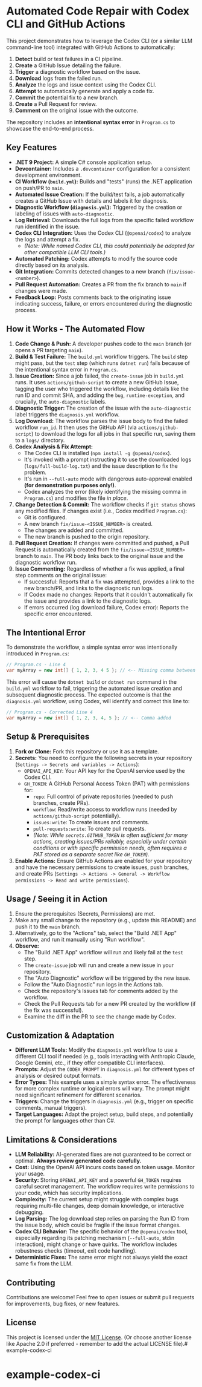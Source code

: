 
# Automated Code Repair with Codex CLI and GitHub Actions


This project demonstrates how to leverage the Codex CLI (or a similar LLM command-line tool) integrated with GitHub Actions to automatically:

1.  **Detect** build or test failures in a CI pipeline.
2.  **Create** a GitHub Issue detailing the failure.
3.  **Trigger** a diagnostic workflow based on the issue.
4.  **Download** logs from the failed run.
5.  **Analyze** the logs and issue context using the Codex CLI.
6.  **Attempt** to automatically generate and apply a code fix.
7.  **Commit** the potential fix to a new branch.
8.  **Create** a Pull Request for review.
9.  **Comment** on the original issue with the outcome.

The repository includes an **intentional syntax error** in `Program.cs` to showcase the end-to-end process.

## Key Features

*   **.NET 9 Project:** A simple C# console application setup.
*   **Devcontainer:** Includes a `.devcontainer` configuration for a consistent development environment.
*   **CI Workflow (`build.yml`):** Builds and "tests" (runs) the .NET application on push/PR to `main`.
*   **Automated Issue Creation:** If the build/test fails, a job automatically creates a GitHub Issue with details and labels it for diagnosis.
*   **Diagnostic Workflow (`diagnosis.yml`):** Triggered by the creation or labeling of issues with `auto-diagnostic`.
*   **Log Retrieval:** Downloads the full logs from the specific failed workflow run identified in the issue.
*   **Codex CLI Integration:** Uses the Codex CLI (`@openai/codex`) to analyze the logs and attempt a fix.
    *   *(Note: While named Codex CLI, this could potentially be adapted for other compatible LLM CLI tools.)*
*   **Automated Patching:** Codex attempts to modify the source code directly based on its analysis.
*   **Git Integration:** Commits detected changes to a new branch (`fix/issue-<number>`).
*   **Pull Request Automation:** Creates a PR from the fix branch to `main` if changes were made.
*   **Feedback Loop:** Posts comments back to the originating issue indicating success, failure, or errors encountered during the diagnostic process.

## How it Works - The Automated Flow

1.  **Code Change & Push:** A developer pushes code to the `main` branch (or opens a PR targeting `main`).
2.  **Build & Test Failure:** The `build.yml` workflow triggers. The `build` step might pass, but the `test` step (which runs `dotnet run`) fails because of the intentional syntax error in `Program.cs`.
3.  **Issue Creation:** Since a job failed, the `create-issue` job in `build.yml` runs. It uses `actions/github-script` to create a new GitHub Issue, tagging the user who triggered the workflow, including details like the run ID and commit SHA, and adding the `bug`, `runtime-exception`, and crucially, the `auto-diagnostic` labels.
4.  **Diagnostic Trigger:** The creation of the issue with the `auto-diagnostic` label triggers the `diagnosis.yml` workflow.
5.  **Log Download:** The workflow parses the issue body to find the failed workflow `run_id`. It then uses the GitHub API (via `actions/github-script`) to download the logs for all jobs in that specific run, saving them to a `logs/` directory.
6.  **Codex Analysis & Fix Attempt:**
    *   The Codex CLI is installed (`npm install -g @openai/codex`).
    *   It's invoked with a prompt instructing it to use the downloaded logs (`logs/full-build-log.txt`) and the issue description to fix the problem.
    *   It's run in `--full-auto` mode with dangerous auto-approval enabled **(for demonstration purposes only!)**.
    *   Codex analyzes the error (likely identifying the missing comma in `Program.cs`) and modifies the file *in place*.
7.  **Change Detection & Commit:** The workflow checks if `git status` shows any modified files. If changes exist (i.e., Codex modified `Program.cs`):
    *   Git is configured.
    *   A new branch `fix/issue-<ISSUE_NUMBER>` is created.
    *   The changes are added and committed.
    *   The new branch is pushed to the origin repository.
8.  **Pull Request Creation:** If changes were committed and pushed, a Pull Request is automatically created from the `fix/issue-<ISSUE_NUMBER>` branch to `main`. The PR body links back to the original issue and the diagnostic workflow run.
9.  **Issue Commenting:** Regardless of whether a fix was applied, a final step comments on the original issue:
    *   If successful: Reports that a fix was attempted, provides a link to the new branch/PR, and links to the diagnostic run logs.
    *   If Codex made no changes: Reports that it couldn't automatically fix the issue and provides a link to the diagnostic logs.
    *   If errors occurred (log download failure, Codex error): Reports the specific error encountered.

## The Intentional Error

To demonstrate the workflow, a simple syntax error was intentionally introduced in `Program.cs`:

```csharp
// Program.cs - Line 4
var myArray = new int[] { 1, 2, 3, 4 5 }; // <-- Missing comma between 4 and 5
```

This error will cause the `dotnet build` or `dotnet run` command in the `build.yml` workflow to fail, triggering the automated issue creation and subsequent diagnostic process. The expected outcome is that the `diagnosis.yml` workflow, using Codex, will identify and correct this line to:

```csharp
// Program.cs - Corrected Line 4
var myArray = new int[] { 1, 2, 3, 4, 5 }; // <-- Comma added
```

## Setup & Prerequisites

1.  **Fork or Clone:** Fork this repository or use it as a template.
2.  **Secrets:** You need to configure the following secrets in your repository (`Settings -> Secrets and variables -> Actions`):
    *   `OPENAI_API_KEY`: Your API key for the OpenAI service used by the Codex CLI.
    *   `GH_TOKEN`: A GitHub Personal Access Token (PAT) with permissions for:
        *   `repo`: Full control of private repositories (needed to push branches, create PRs).
        *   `workflow`: Read/write access to workflow runs (needed by `actions/github-script` potentially).
        *   `issues:write`: To create issues and comments.
        *   `pull-requests:write`: To create pull requests.
        *   *(Note: While `secrets.GITHUB_TOKEN` is often sufficient for many actions, creating issues/PRs reliably, especially under certain conditions or with specific permission needs, often requires a PAT stored as a separate secret like `GH_TOKEN`).*
3.  **Enable Actions:** Ensure GitHub Actions are enabled for your repository and have the necessary permissions to create issues, push branches, and create PRs (`Settings -> Actions -> General -> Workflow permissions -> Read and write permissions`).

## Usage / Seeing it in Action

1.  Ensure the prerequisites (Secrets, Permissions) are met.
2.  Make any small change to the repository (e.g., update this README) and push it to the `main` branch.
3.  Alternatively, go to the "Actions" tab, select the "Build .NET App" workflow, and run it manually using "Run workflow".
4.  **Observe:**
    *   The "Build .NET App" workflow will run and likely fail at the `test` step.
    *   The `create-issue` job will run and create a new issue in your repository.
    *   The "Auto Diagnostic" workflow will be triggered by the new issue.
    *   Follow the "Auto Diagnostic" run logs in the Actions tab.
    *   Check the repository's Issues tab for comments added by the workflow.
    *   Check the Pull Requests tab for a new PR created by the workflow (if the fix was successful).
    *   Examine the diff in the PR to see the change made by Codex.


## Customization & Adaptation

*   **Different LLM Tools:** Modify the `diagnosis.yml` workflow to use a different CLI tool if needed (e.g., tools interacting with Anthropic Claude, Google Gemini, etc., if they offer compatible CLI interfaces).
*   **Prompts:** Adjust the `CODEX_PROMPT` in `diagnosis.yml` for different types of analysis or desired output formats.
*   **Error Types:** This example uses a simple syntax error. The effectiveness for more complex runtime or logical errors will vary. The prompt might need significant refinement for different scenarios.
*   **Triggers:** Change the triggers in `diagnosis.yml` (e.g., trigger on specific comments, manual triggers).
*   **Target Languages:** Adapt the project setup, build steps, and potentially the prompt for languages other than C#.

## Limitations & Considerations

*   **LLM Reliability:** AI-generated fixes are not guaranteed to be correct or optimal. **Always review generated code carefully.**
*   **Cost:** Using the OpenAI API incurs costs based on token usage. Monitor your usage.
*   **Security:** Storing `OPENAI_API_KEY` and a powerful `GH_TOKEN` requires careful secret management. The workflow requires write permissions to your code, which has security implications.
*   **Complexity:** The current setup might struggle with complex bugs requiring multi-file changes, deep domain knowledge, or interactive debugging.
*   **Log Parsing:** The log download step relies on parsing the Run ID from the issue body, which could be fragile if the issue format changes.
*   **Codex CLI Behavior:** The specific behavior of the `@openai/codex` tool, especially regarding its patching mechanism (`--full-auto`, stdin interaction), might change or have quirks. The workflow includes robustness checks (timeout, exit code handling).
*   **Deterministic Fixes:** The same error might not always yield the exact same fix from the LLM.

## Contributing

Contributions are welcome! Feel free to open issues or submit pull requests for improvements, bug fixes, or new features.

## License

This project is licensed under the [MIT License](LICENSE). (Or choose another license like Apache 2.0 if preferred - remember to add the actual LICENSE file).# example-codex-ci
# example-codex-ci
